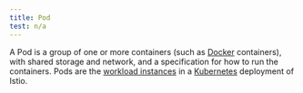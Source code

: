 ```yaml
---
title: Pod
test: n/a
---
```


A Pod is a group of one or more containers (such as [Docker](https://www.docker.com/) containers),
with shared storage and network, and a specification for how to run the containers.
Pods are the [workload instances](/pt-br/docs/reference/glossary/#workload-instance) in a
[Kubernetes](https://kubernetes.io/docs/concepts/workloads/pods/pod-overview/) deployment of Istio.
